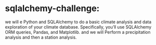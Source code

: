 # sqlalchemy-challenge:
we will e Python and SQLAlchemy to do a basic climate analysis and data exploration of your climate database. Specifically, you’ll use SQLAlchemy ORM queries, Pandas, and Matplotlib.
and we will Perform a precipitation analysis and then a station analysis.
